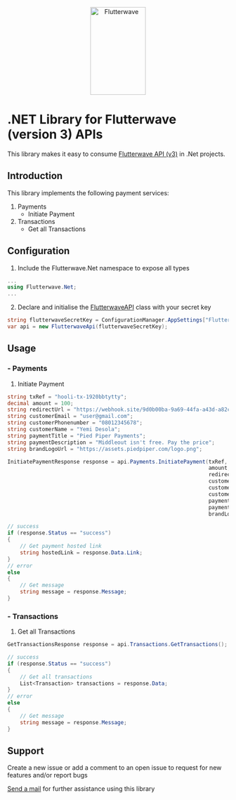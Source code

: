 <p align="center">
    <img title="Flutterwave" height="200" src="https://flutterwave.com/images/logo-colored.svg" width="50%"/>
</p>

# .NET Library for Flutterwave (version 3) APIs
This library makes it easy to consume [Flutterwave API (v3)](https://developer.flutterwave.com/reference#introduction-1) in .Net projects.

## Introduction
This library implements the following payment services:
1. Payments
    * Initiate Payment
1. Transactions
    * Get all Transactions
    
## Configuration
1. Include the Flutterwave.Net namespace to expose all types
```c#
...
using Flutterwave.Net;
...
```
2. Declare and initialise the [FlutterwaveAPI](src/flutterwave-dotnet/FlutterwaveApi.cs) class with your secret key
```c#
string flutterwaveSecretKey = ConfigurationManager.AppSettings["FlutterwaveSecretKey"];
var api = new FlutterwaveApi(flutterwaveSecretKey);
```

## Usage

### - Payments
1. Initiate Payment
```c#
string txRef = "hooli-tx-1920bbtytty";
decimal amount = 100;
string redirectUrl = "https://webhook.site/9d0b00ba-9a69-44fa-a43d-a82c33c36fdc";
string customerEmail = "user@gmail.com";
string customerPhonenumber = "08012345678";
string customerName = "Yemi Desola";
string paymentTitle = "Pied Piper Payments";
string paymentDescription = "Middleout isn't free. Pay the price";
string brandLogoUrl = "https://assets.piedpiper.com/logo.png";

InitiatePaymentResponse response = api.Payments.InitiatePayment(txRef,
                                                                amount,
                                                                redirectUrl,
                                                                customerName,
                                                                customerEmail,
                                                                customerPhonenumber,
                                                                paymentTitle,
                                                                paymentDescription,
                                                                brandLogoUrl);

// success
if (response.Status == "success")
{
    // Get payment hosted link 
    string hostedLink = response.Data.Link;
}
// error
else
{
    // Get message
    string message = response.Message;
}
```

### - Transactions
1. Get all Transactions
```c#
GetTransactionsResponse response = api.Transactions.GetTransactions();

// success
if (response.Status == "success")
{
    // Get all transactions
    List<Transaction> transactions = response.Data;
}
// error
else
{
    // Get message
    string message = response.Message;
}
```

## Support
Create a new issue or add a comment to an open issue to request for new features and/or report bugs

[Send a mail](mailto:hello@egahi.net) for further assistance using this library
